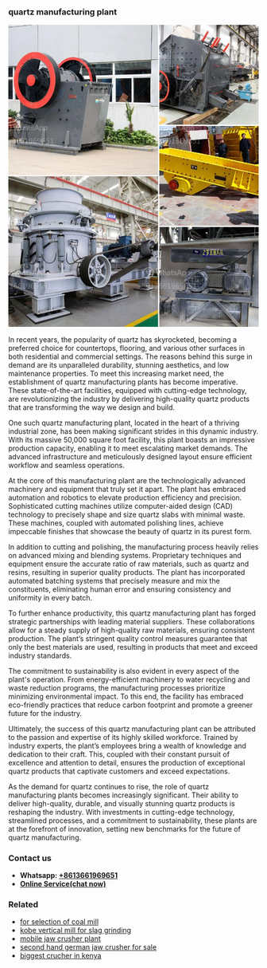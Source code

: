 <h3>quartz manufacturing plant</h3><img src='1708498247.jpg' alt=''><p>In recent years, the popularity of quartz has skyrocketed, becoming a preferred choice for countertops, flooring, and various other surfaces in both residential and commercial settings. The reasons behind this surge in demand are its unparalleled durability, stunning aesthetics, and low maintenance properties. To meet this increasing market need, the establishment of quartz manufacturing plants has become imperative. These state-of-the-art facilities, equipped with cutting-edge technology, are revolutionizing the industry by delivering high-quality quartz products that are transforming the way we design and build.</p><p>One such quartz manufacturing plant, located in the heart of a thriving industrial zone, has been making significant strides in this dynamic industry. With its massive 50,000 square foot facility, this plant boasts an impressive production capacity, enabling it to meet escalating market demands. The advanced infrastructure and meticulously designed layout ensure efficient workflow and seamless operations.</p><p>At the core of this manufacturing plant are the technologically advanced machinery and equipment that truly set it apart. The plant has embraced automation and robotics to elevate production efficiency and precision. Sophisticated cutting machines utilize computer-aided design (CAD) technology to precisely shape and size quartz slabs with minimal waste. These machines, coupled with automated polishing lines, achieve impeccable finishes that showcase the beauty of quartz in its purest form.</p><p>In addition to cutting and polishing, the manufacturing process heavily relies on advanced mixing and blending systems. Proprietary techniques and equipment ensure the accurate ratio of raw materials, such as quartz and resins, resulting in superior quality products. The plant has incorporated automated batching systems that precisely measure and mix the constituents, eliminating human error and ensuring consistency and uniformity in every batch.</p><p>To further enhance productivity, this quartz manufacturing plant has forged strategic partnerships with leading material suppliers. These collaborations allow for a steady supply of high-quality raw materials, ensuring consistent production. The plant’s stringent quality control measures guarantee that only the best materials are used, resulting in products that meet and exceed industry standards.</p><p>The commitment to sustainability is also evident in every aspect of the plant's operation. From energy-efficient machinery to water recycling and waste reduction programs, the manufacturing processes prioritize minimizing environmental impact. To this end, the facility has embraced eco-friendly practices that reduce carbon footprint and promote a greener future for the industry.</p><p>Ultimately, the success of this quartz manufacturing plant can be attributed to the passion and expertise of its highly skilled workforce. Trained by industry experts, the plant’s employees bring a wealth of knowledge and dedication to their craft. This, coupled with their constant pursuit of excellence and attention to detail, ensures the production of exceptional quartz products that captivate customers and exceed expectations.</p><p>As the demand for quartz continues to rise, the role of quartz manufacturing plants becomes increasingly significant. Their ability to deliver high-quality, durable, and visually stunning quartz products is reshaping the industry. With investments in cutting-edge technology, streamlined processes, and a commitment to sustainability, these plants are at the forefront of innovation, setting new benchmarks for the future of quartz manufacturing.</p><h3>Contact us</h3><ul><li><strong>Whatsapp:&nbsp;<a href="https://wa.me/8613661969651">+8613661969651</a></strong></li><li><a href="https://swt.shibang-china.com/?git&amp;zhl&amp;quartz manufacturing plant"><strong>Online Service(chat now)</strong></a></li></ul><h3>Related</h3><ul><li><a href='for selection of coal mill.md'>for selection of coal mill</a></li><li><a href='kobe vertical mill for slag grinding.md'>kobe vertical mill for slag grinding</a></li><li><a href='mobile jaw crusher plant.md'>mobile jaw crusher plant</a></li><li><a href='second hand german jaw crusher for sale.md'>second hand german jaw crusher for sale</a></li><li><a href='biggest crucher in kenya.md'>biggest crucher in kenya</a></li></ul>